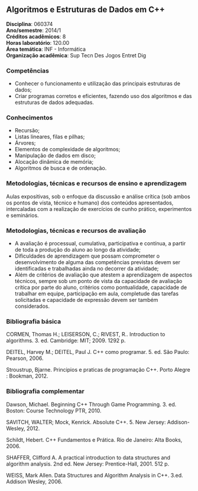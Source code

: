## Algoritmos e Estruturas de Dados em C++

**Disciplina**: 060374  
**Ano/semestre**:  2014/1  
**Créditos acadêmicos**: 8  
**Horas laboratório**: 120.00  
**Área temática**:  INF - Informática  
**Organização acadêmica**: Sup Tecn Des Jogos Entret Dig  

### Competências

* Conhecer o funcionamento e utilização das principais estruturas de dados;
* Criar programas corretos e eficientes, fazendo uso dos algoritmos e das estruturas de dados adequadas.


### Conhecimentos

* Recursão;
* Listas lineares, filas e pilhas;
* Árvores;
* Elementos de complexidade de algoritmos;
* Manipulação de dados em disco;
* Alocação dinâmica de memória;
* Algoritmos de busca e de ordenação.


### Metodologias, técnicas e recursos de ensino e aprendizagem

Aulas expositivas, sob o enfoque da discussão e análise crítica (sob ambos os pontos de vista, técnico e humano) dos conteúdos apresentados, intercaladas com a realização de exercícios de cunho prático, experimentos e seminários.


### Metodologias, técnicas e recursos de avaliação

* A avaliação é processual, cumulativa, participativa e contínua, a partir de toda a produção do aluno ao longo da atividade;
* Dificuldades de aprendizagem que possam comprometer o desenvolvimento de alguma das competências previstas devem ser identificadas e trabalhadas ainda no decorrer da atividade;
* Além de critérios de avaliação que atestem a aprendizagem de aspectos técnicos, sempre sob um ponto de vista da capacidade de avaliação crítica por parte do aluno, critérios como pontualidade, capacidade de trabalhar em equipe, participação em aula, completude das tarefas solicitadas e capacidade de expressão devem ser também considerados.


### Bibliografia básica

CORMEN, Thomas H.; LEISERSON, C.; RIVEST, R.. Introduction to algorithms. 3. ed. Cambridge: MIT; 2009. 1292 p.

DEITEL, Harvey M.; DEITEL, Paul J. C++ como programar. 5. ed. São Paulo: Pearson, 2006.

Stroustrup, Bjarne. Principios e praticas de programação C++. Porto Alegre : Bookman, 2012.

### Bibliografia complementar

Dawson, Michael. Beginning C++ Through Game Programming. 3. ed. Boston: Course Technology PTR, 2010.

SAVITCH, WALTER; Mock, Kenrick. Absolute C++. 5. New Jersey: Addison-Wesley, 2012.

Schildt, Hebert. C++ Fundamentos e Prática. Rio de Janeiro: Alta Books, 2006.

SHAFFER, Clifford A. A practical introduction to data structures and algorithm analysis. 2nd ed. New Jersey: Prentice-Hall, 2001. 512 p.

WEISS, Mark Allen. Data Structures and Algorithm Analysis in C++. 3.ed. Addison Wesley, 2006.